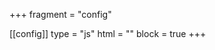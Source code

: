 +++
fragment = "config"

[[config]]
type = "js"
html = "<script src='/js/error.js' type='text/javascript'></script>"
block = true
+++
